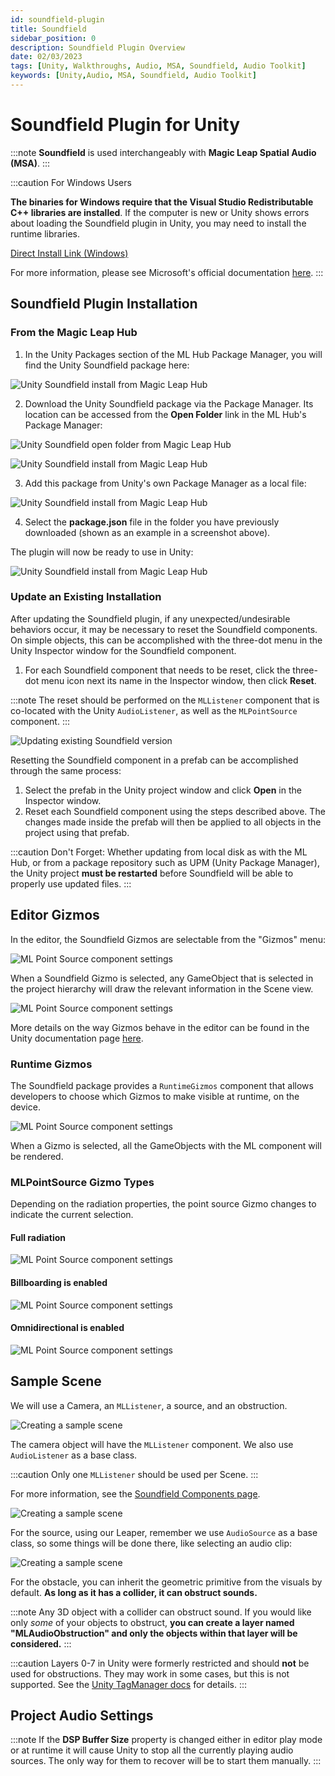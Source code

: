 ```yaml
---
id: soundfield-plugin
title: Soundfield
sidebar_position: 0
description: Soundfield Plugin Overview
date: 02/03/2023
tags: [Unity, Walkthroughs, Audio, MSA, Soundfield, Audio Toolkit]
keywords: [Unity,Audio, MSA, Soundfield, Audio Toolkit]
---
```


# Soundfield Plugin for Unity

:::note
**Soundfield** is used interchangeably with **Magic Leap Spatial Audio (MSA)**.
:::

:::caution For Windows Users

**The binaries for Windows require that the Visual Studio Redistributable C++ libraries are installed**. If the computer is new or Unity shows errors about loading the Soundfield plugin in Unity, you may need to install the runtime libraries.

[Direct Install Link (Windows)](https://aka.ms/vs/17/release/vc_redist.x64.exe)

For more information, please see Microsoft's official documentation [here](https://docs.microsoft.com/en-us/cpp/windows/latest-supported-vc-redist?view=msvc-170).
:::

## Soundfield Plugin Installation

### From the Magic Leap Hub

1. In the Unity Packages section of the ML Hub Package Manager, you will find the Unity Soundfield package here:

![Unity Soundfield install from Magic Leap Hub](/img/unity/soundfield-Install-from-the-magic-leap-hub.png)

2. Download the Unity Soundfield package via the Package Manager. Its location can be accessed from the **Open Folder** link in the ML Hub's Package Manager:

![Unity Soundfield open folder from Magic Leap Hub](/img/unity/soundfield-open-folder.png)

![Unity Soundfield install from Magic Leap Hub](/img/unity/soundfield-path.jpg)

3. Add this package from Unity's own Package Manager as a local file:

![Unity Soundfield install from Magic Leap Hub](/img/unity/soundfield-Install-from-the-magic-leap-hub-3.png)

4. Select the **package.json** file in the folder you have previously downloaded (shown as an example in a screenshot above).

The plugin will now be ready to use in Unity:

![Unity Soundfield install from Magic Leap Hub](/img/unity/soundfield-Install-from-the-magic-leap-hub-4.png)

### Update an Existing Installation

After updating the Soundfield plugin, if any unexpected/undesirable behaviors occur, it may be necessary to reset the Soundfield components. On simple objects, this can be accomplished with the three-dot menu in the Unity Inspector window for the Soundfield component.

1. For each Soundfield component that needs to be reset, click the three-dot menu icon next its name in the Inspector window, then click **Reset**.

:::note
The reset should be performed on the `MLListener` component that is co-located with the Unity `AudioListener`, as well as the `MLPointSource` component.
:::

![Updating existing Soundfield version](/img/unity/Soundfield-update-existing-version.png)

Resetting the Soundfield component in a prefab can be accomplished through the same process:

1. Select the prefab in the Unity project window and click **Open** in the Inspector window.
2. Reset each Soundfield component using the steps described above. The changes made inside the prefab will then be applied to all objects in the project using that prefab.

:::caution Don't Forget:
Whether updating from local disk as with the ML Hub, or from a package repository such as UPM (Unity Package Manager), the Unity project **must be restarted** before Soundfield will be able to properly use updated files.
:::

## Editor Gizmos

In the editor, the Soundfield Gizmos are selectable from the "Gizmos" menu:

![ML Point Source component settings](/img/unity/editor-gizmos.png)

When a Soundfield Gizmo is selected, any GameObject that is selected in the project hierarchy will draw the relevant information in the Scene view.

![ML Point Source component settings](/img/unity/editor-gizmos-2.png)

More details on the way Gizmos behave in the editor can be found in the Unity documentation page [here](https://docs.unity3d.com/Manual/GizmosMenu.html).

### Runtime Gizmos

The Soundfield package provides a `RuntimeGizmos` component that allows developers to choose which Gizmos to make visible at runtime, on the device.

![ML Point Source component settings](/img/unity/runtime-gizmos.png)

When a Gizmo is selected, all the GameObjects with the ML component will be rendered.

### MLPointSource Gizmo Types

Depending on the radiation properties, the point source Gizmo changes to indicate the current selection.

#### Full radiation

![ML Point Source component settings](/img/unity/mlpoint-source-gizmo-types.png)

#### Billboarding is enabled

![ML Point Source component settings](/img/unity/mlpoint-source-gizmo-types-2.png)

#### Omnidirectional is enabled

![ML Point Source component settings](/img/unity/mlpoint-source-gizmo-types-3.png)

## Sample Scene

We will use a Camera, an `MLListener`, a source, and an obstruction.

![Creating a sample scene](/img/unity/soundfield-sample-scene.png)

The camera object will have the `MLListener` component. We also use `AudioListener` as a base class.

:::caution
Only one `MLListener` should be used per Scene.
:::

For more information, see the [Soundfield Components page](/versioned_docs/version-22-May-2023/guides/unity/soundfield-audio/soundfield-components.md).

![Creating a sample scene](/img/unity/soundfield-sample-scene-2.png)

For the source, using our Leaper, remember we use `AudioSource` as a base class, so some things will be done there, like selecting an audio clip:

![Creating a sample scene](/img/unity/soundfield-sample-scene-3.png)

For the obstacle, you can inherit the geometric primitive from the visuals by default. **As long as it has a collider, it can obstruct sounds.**

:::note
Any 3D object with a collider can obstruct sound. If you would like only *some* of your objects to obstruct, **you can create a layer named "MLAudioObstruction" and only the objects within that layer will be considered.**
:::

:::caution
Layers 0-7 in Unity were formerly restricted and should **not** be used for obstructions. They may work in some cases, but this is not supported. See the [Unity TagManager docs](https://docs.unity3d.com/Manual/class-TagManager.html) for details.
:::

## Project Audio Settings

:::note
If the **DSP Buffer Size** property is changed either in editor play mode or at runtime it will cause Unity to stop all the currently playing audio sources. The only way for them to recover will be to start them manually.
:::


